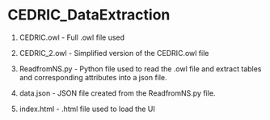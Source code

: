 # CEDRIC_DataExtraction


1. CEDRIC.owl - Full .owl file used

2. CEDRIC_2.owl - Simplified version of the CEDRIC.owl file

3. ReadfromNS.py - Python file used to read the .owl file and extract tables and corresponding attributes into a json file. 

4. data.json - JSON file created from the ReadfromNS.py file.

5. index.html - .html file used to load the UI
